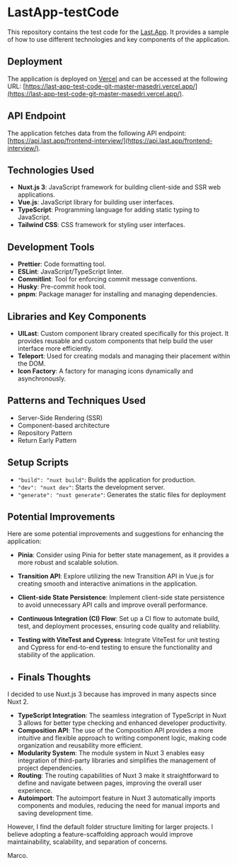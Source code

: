 # LastApp-testCode

This repository contains the test code for the [Last.App](https://www.last.app/). It provides a sample of how to use different technologies and key components of the application.

## Deployment

The application is deployed on [Vercel](https://vercel.com) and can be accessed at the following URL: [https://last-app-test-code-git-master-masedri.vercel.app/](https://last-app-test-code-git-master-masedri.vercel.app/).

## API Endpoint

The application fetches data from the following API endpoint: [https://api.last.app/frontend-interview/](https://api.last.app/frontend-interview/).

## Technologies Used

- **Nuxt.js 3**: JavaScript framework for building client-side and SSR web applications.
- **Vue.js**: JavaScript library for building user interfaces.
- **TypeScript**: Programming language for adding static typing to JavaScript.
- **Tailwind CSS**: CSS framework for styling user interfaces.

## Development Tools

- **Prettier**: Code formatting tool.
- **ESLint**: JavaScript/TypeScript linter.
- **Commitlint**: Tool for enforcing commit message conventions.
- **Husky**: Pre-commit hook tool.
- **pnpm**: Package manager for installing and managing dependencies.


## Libraries and Key Components

- **UILast**: Custom component library created specifically for this project. It provides reusable and custom components that help build the user interface more efficiently.
- **Teleport**: Used for creating modals and managing their placement within the DOM.
- **Icon Factory**: A factory for managing icons dynamically and asynchronously.

## Patterns and Techniques Used

- Server-Side Rendering (SSR)
- Component-based architecture
- Repository Pattern
- Return Early Pattern

## Setup Scripts

- `"build": "nuxt build"`: Builds the application for production.
- `"dev": "nuxt dev"`: Starts the development server.
- `"generate": "nuxt generate"`: Generates the static files for deployment

## Potential Improvements

Here are some potential improvements and suggestions for enhancing the application:

- **Pinia**: Consider using Pinia for better state management, as it provides a more robust and scalable solution.
- **Transition API**: Explore utilizing the new Transition API in Vue.js for creating smooth and interactive animations in the application.
- **Client-side State Persistence**: Implement client-side state persistence to avoid unnecessary API calls and improve overall performance.
- **Continuous Integration (CI) Flow**: Set up a CI flow to automate build, test, and deployment processes, ensuring code quality and reliability.
- **Testing with ViteTest and Cypress**: Integrate ViteTest for unit testing and Cypress for end-to-end testing to ensure the functionality and stability of the application.

- ## Finals Thoughts

I decided to use Nuxt.js 3 because has improved in many aspects since Nuxt 2.

- **TypeScript Integration**: The seamless integration of TypeScript in Nuxt 3 allows for better type checking and enhanced developer productivity.
- **Composition API**: The use of the Composition API provides a more intuitive and flexible approach to writing component logic, making code organization and reusability more efficient.
- **Modularity System**: The module system in Nuxt 3 enables easy integration of third-party libraries and simplifies the management of project dependencies.
- **Routing**: The routing capabilities of Nuxt 3 make it straightforward to define and navigate between pages, improving the overall user experience.
- **Autoimport**: The autoimport feature in Nuxt 3 automatically imports components and modules, reducing the need for manual imports and saving development time.
  
However, I find the default folder structure limiting for larger projects. I believe adopting a feature-scaffolding approach would improve maintainability, scalability, and separation of concerns.

Marco.

